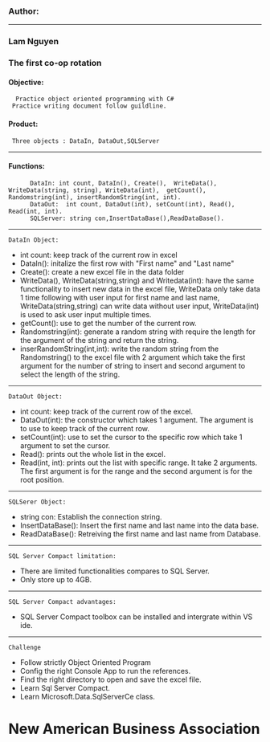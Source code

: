 ### Author:
---------------
###  Lam Nguyen 
###  The first co-op rotation 
####  Objective:
 	  Practice object oriented programming with C#
  	 Practice writing document follow guildline.
 #### Product:
  	 Three objects : DataIn, DataOut,SQLServer
----------------
#### Functions:
	      DataIn: int count, DataIn(), Create(),  WriteData(), WriteData(string, string), WriteData(int),  getCount(), Randomstring(int), insertRandomString(int, int).
	      DataOut:  int count, DataOut(int), setCount(int), Read(), Read(int, int).
		  SQLServer: string con,InsertDataBase(),ReadDataBase().
----------------------
	DataIn Object: 
 - int count: keep track of the current row in excel
 - DataIn(): initalize the first row with "First name" and "Last name"
 - Create(): create a new excel file in the data folder
 - WriteData(), WriteData(string,string) and Writedata(int): have the same functionality to insert new data in the excel file, WriteData only take data 1 time following with user input for first name and last name, WriteData(string,string) can write data without user input, WriteData(int) is used to ask user input multiple times.
 - getCount(): use to get the number of the current row.
 - Randomstring(int): generate a random string with require the length for the argument of the string and return the string.
 - inserRandomString(int,int): write the random string from the Randomstring() to the excel file with 2 argument  which take the first argument for the number of string to insert and second argument to select the length of the string.
 ---------------
 	DataOut Object:
-  int count: keep track of the current row of the excel.
- DataOut(int): the constructor which takes 1 argument. The argument is to use to keep track of the current row.
- setCount(int): use to set the cursor to the specific row which take 1 argument to set the cursor.
- Read():  prints out the whole list in the excel.
- Read(int, int): prints out the list with specific range. It take 2 arguments. The first argument is for the range and the second argument is for the root position.
----------
	SQLSerer Object:
- string con: Establish the connection string.
- InsertDataBase(): Insert the first name and last name into the data base.
- ReadDataBase(): Retreiving the first name and last name from Database.
----------
	SQL Server Compact limitation:
- There are limited functionalities compares to SQL Server.
- Only store up to 4GB.
-----------
	SQL Server Compact advantages:
- SQL Server Compact toolbox can be installed and intergrate within VS ide.
-----------
	Challenge
   - Follow strictly Object Oriented Program
   - Config the right Console App to run the references.
   - Find the right directory to open and save the excel file.
   - Learn Sql Server Compact.
   - Learn Microsoft.Data.SqlServerCe class.
# New American Business Association

